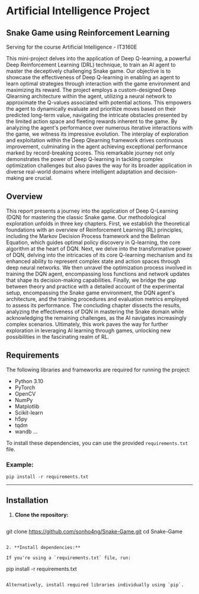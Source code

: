 # Artificial Intelligence Project

## Snake Game using Reinforcement Learning

Serving for the course Artificial Intelligence - IT3160E

This mini-project delves into the application of Deep Q-learning, a powerful Deep
Reinforcement Learning (DRL) technique, to train an AI agent to master the deceptively
challenging Snake game. Our objective is to showcase the effectiveness of Deep Q-learning
in enabling an agent to learn optimal strategies through interaction with the game
environment and maximizing its reward. The project employs a custom-designed Deep Qlearning architecture within the agent, utilizing a neural network to approximate the Q-values
associated with potential actions. This empowers the agent to dynamically evaluate and
prioritize moves based on their predicted long-term value, navigating the intricate obstacles
presented by the limited action space and fleeting rewards inherent to the game. By analyzing
the agent's performance over numerous iterative interactions with the game, we witness its
impressive evolution. The interplay of exploration and exploitation within the Deep Qlearning framework drives continuous improvement, culminating in the agent achieving
exceptional performance marked by record-breaking scores. This remarkable journey not
only demonstrates the power of Deep Q-learning in tackling complex optimization
challenges but also paves the way for its broader application in diverse real-world domains
where intelligent adaptation and decision-making are crucial.

## Overview

This report presents a journey into the application of Deep Q-Learning (DQN) for
mastering the classic Snake game. Our methodological exploration unfolds in three key
chapters. First, we establish the theoretical foundations with an overview of Reinforcement
Learning (RL) principles, including the Markov Decision Process framework and the
Bellman Equation, which guides optimal policy discovery in Q-learning, the core algorithm
at the heart of DQN. Next, we delve into the transformative power of DQN, delving into the
intricacies of its core Q-learning mechanism and its enhanced ability to represent complex
state and action spaces through deep neural networks. We then unravel the optimization
process involved in training the DQN agent, encompassing loss functions and network
updates that shape its decision-making capabilities. Finally, we bridge the gap between
theory and practice with a detailed account of the experimental setup, encompassing the
Snake game environment, the DQN agent's architecture, and the training procedures and
evaluation metrics employed to assess its performance. The concluding chapter dissects the
results, analyzing the effectiveness of DQN in mastering the Snake domain while
acknowledging the remaining challenges, as the AI navigates increasingly complex
scenarios. Ultimately, this work paves the way for further exploration in leveraging AI
learning through games, unlocking new possibilities in the fascinating realm of RL.

## Requirements

The following libraries and frameworks are required for running the project:

- Python 3.10
- PyTorch
- OpenCV
- NumPy
- Matplotlib
- Scikit-learn
- h5py
- tqdm
- wandb
...

To install these dependencies, you can use the provided `requirements.txt` file.

### Example:

```
pip install -r requirements.txt
```

---

## Installation

1. **Clone the repository:**

   ```
  git clone https://github.com/sonho4ng/Snake-Game.git
  cd Snake-Game
   ```

2. **Install dependencies:**

   If you're using a `requirements.txt` file, run:

   ```
   pip install -r requirements.txt
   ```

   Alternatively, install required libraries individually using `pip`.

 










